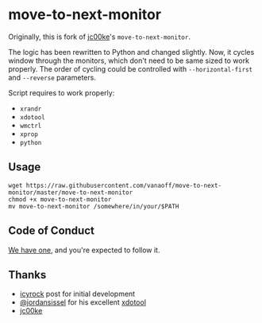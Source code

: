 # move-to-next-monitor

Originally, this is fork of [jc00ke](https://github.com/jc00ke/move-to-next-monitor)'s `move-to-next-monitor`. 

The logic has been rewritten to Python and changed slightly. Now, it cycles window through the monitors, which don't 
need to be same sized to work properly. The order of cycling could be controlled with `--horizontal-first` 
and `--reverse` parameters.  

Script requires to work properly:
  * `xrandr`
  * `xdotool`
  * `wmctrl`
  * `xprop`
  * `python`

## Usage

```
wget https://raw.githubusercontent.com/vanaoff/move-to-next-monitor/master/move-to-next-monitor
chmod +x move-to-next-monitor
mv move-to-next-monitor /somewhere/in/your/$PATH
```

## Code of Conduct

[We have one](code_of_conduct.md), and you're expected to follow it.

## Thanks

* [icyrock](http://icyrock.com/blog/2012/05/xubuntu-moving-windows-between-monitors/) post for initial development
* [@jordansissel](https://github.com/jordansissel) for his excellent [xdotool](https://github.com/jordansissel/xdotool)
* [jc00ke](https://github.com/jc00ke/move-to-next-monitor)

